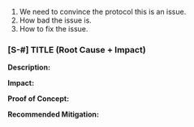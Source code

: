 1. We need to convince the protocol this is an issue.
2. How bad the issue is.
3. How to fix the issue.


### [S-#] TITLE (Root Cause + Impact)

**Description:** 

**Impact:** 

**Proof of Concept:**

**Recommended Mitigation:** 